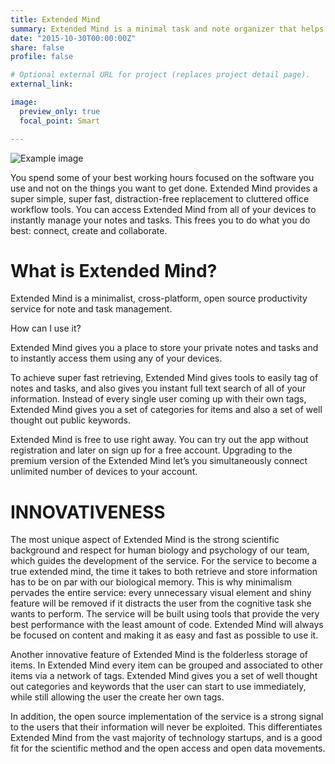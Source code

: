 ```yaml
---
title: Extended Mind
summary: Extended Mind is a minimal task and note organizer that helps you find and keep your focus
date: "2015-10-30T00:00:00Z"
share: false
profile: false

# Optional external URL for project (replaces project detail page).
external_link:

image:
  preview_only: true
  focal_point: Smart

---
```


![Example image](/img/em-1.jpg)

You spend some of your best working hours focused on the software you use and not on the things you want to get done. Extended Mind provides a super simple, super fast, distraction-free replacement to cluttered office workflow tools. You can access Extended Mind from all of your devices to instantly manage your notes and tasks. This frees you to do what you do best: connect, create and collaborate.

# What is Extended Mind?

Extended Mind is a minimalist, cross-platform, open source productivity service for note and task management.

How can I use it?

Extended Mind gives you a place to store your private notes and tasks and to instantly access them using any of your devices.

To achieve super fast retrieving, Extended Mind gives tools to easily tag of notes and tasks, and also gives you instant full text search of all of your information. Instead of every single user coming up with their own tags, Extended Mind gives you a set of categories for items and also a set of well thought out public keywords.

Extended Mind is free to use right away. You can try out the app without registration and later on sign up for a free account. Upgrading to the premium version of the Extended Mind let’s you simultaneously connect unlimited number of devices to your account.

# INNOVATIVENESS

The most unique aspect of Extended Mind is the strong scientific background and respect for human biology and psychology of our team, which guides the development of the service. For the service to become a true extended mind, the time it takes to both retrieve and store information has to be on par with our biological memory. This is why minimalism pervades the entire service: every unnecessary visual element and shiny feature will be removed if it distracts the user from the cognitive task she wants to perform. The service will be built using tools that provide the very best performance with the least amount of code. Extended Mind will always be focused on content and making it as easy and fast as possible to use it.

Another innovative feature of Extended Mind is the folderless storage of items. In Extended Mind every item can be grouped and associated to other items via a network of tags. Extended Mind gives you a set of well thought out categories and keywords that the user can start to use immediately, while still allowing the user the create her own tags.

In addition, the open source implementation of the service is a strong signal to the users that their information will never be exploited. This differentiates Extended Mind from the vast majority of technology startups, and is a good fit for the scientific method and the open access and open data movements.

